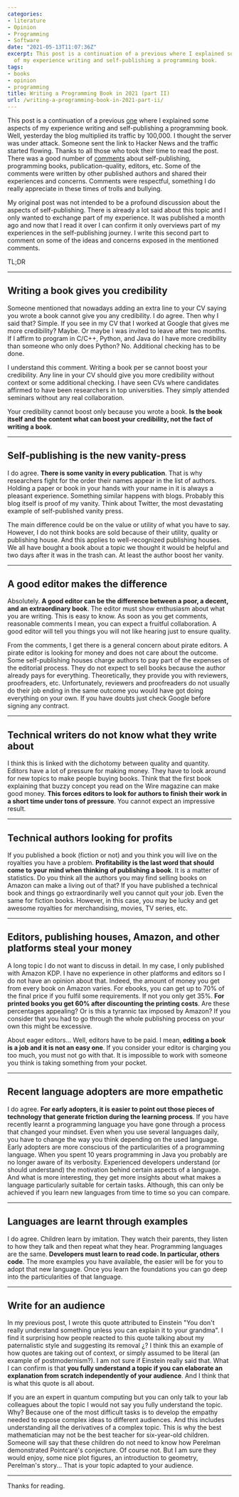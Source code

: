 ```yaml
---
categories:
- literature
- Opinion
- Programming
- Software
date: "2021-05-13T11:07:36Z"
excerpt: This post is a continuation of a previous where I explained some aspects
  of my experience writing and self-publishing a programming book.
tags:
- books
- opinion
- programming
title: Writing a Programming Book in 2021 (part II)
url: /writing-a-programming-book-in-2021-part-ii/
---
```

This post is a continuation of a previous [one](https://jmtirado.net/writing-a-programming-book-in-2021/) where I explained some aspects of my experience writing and self-publishing a programming book. Well, yesterday the blog multiplied its traffic by 100,000. I thought the server was under attack. Someone sent the link to Hacker News and the traffic started flowing. Thanks to all those who took their time to read the post. There was a good number of [comments](https://news.ycombinator.com/item?id=27129518) about self-publishing, programming books, publication-quality, editors, etc. Some of the comments were written by other published authors and shared their experiences and concerns. Comments were respectful, something I do really appreciate in these times of trolls and bullying.

My original post was not intended to be a profound discussion about the aspects of self-publishing. There is already a lot said about this topic and I only wanted to exchange part of my experience. It was published a month ago and now that I read it over I can confirm it only overviews part of my experiences in the self-publishing journey. I write this second part to comment on some of the ideas and concerns exposed in the mentioned comments. 

TL;DR

------------

## Writing a book gives you credibility

Someone mentioned that nowadays adding an extra line to your CV saying you wrote a book cannot give you any credibility. I do agree. Then why I said that? Simple. If you see in my CV that I worked at Google that gives me more credibility? Maybe. Or maybe I was invited to leave after two months. If I affirm to program in C/C++, Python, and Java do I have more credibility than someone who only does Python? No. Additional checking has to be done.

I understand this comment. Writing a book per se cannot boost your credibility. Any line in your CV should give you more credibility without context or some additional checking. I have seen CVs where candidates affirmed to have been researchers in top universities. They simply attended seminars without any real collaboration.

Your credibility cannot boost only because you wrote a book. **Is the book itself and the content what can boost your credibility, not the fact of writing a book**.


------------



## Self-publishing is the new vanity-press

I do agree. **There is some vanity in every publication**. That is why researchers fight for the order their names appear in the list of authors. Holding a paper or book in your hands with your name in it is always a pleasant experience. Something similar happens with blogs. Probably this blog itself is proof of my vanity. Think about Twitter, the most devastating example of self-published vanity press.

The main difference could be on the value or utility of what you have to say. However, I do not think books are sold because of their utility, quality or publishing house. And this applies to well-recognized publishing houses. We all have bought a book about a topic we thought it would be helpful and two days after it was in the trash can. At least the author boost her vanity.

------------

## A good editor makes the difference

Absolutely. **A good editor can be the difference between a poor, a decent, and an extraordinary book**. The editor must show enthusiasm about what you are writing. This is easy to know. As soon as you get comments, reasonable comments I mean, you can expect a fruitful collaboration. A good editor will tell you things you will not like hearing just to ensure quality.

From the comments, I get there is a general concern about pirate editors. A pirate editor is looking for money and does not care about the outcome. Some self-publishing houses charge authors to pay part of the expenses of the editorial process. They do not expect to sell books because the author already pays for everything. Theoretically, they provide you with reviewers, proofreaders, etc. Unfortunately, reviewers and proofreaders do not usually do their job ending in the same outcome you would have got doing everything on your own. If you have doubts just check Google before signing any contract.

------------

## Technical writers do not know what they write about

I think this is linked with the dichotomy between quality and quantity. Editors have a lot of pressure for making money. They have to look around for new topics to make people buying books. Think that the first book explaining that buzzy concept you read on the Wire magazine can make good money. **This forces editors to look for authors to finish their work in a short time under tons of pressure**. You cannot expect an impressive result.

------------

## Technical authors looking for profits

If you published a book (fiction or not) and you think you will live on the royalties you have a problem. **Profitability is the last word that should come to your mind when thinking of publishing a book**. It is a matter of statistics. Do you think all the authors you may find selling books on Amazon can make a living out of that? If you have published a technical book and things go extraordinarily well you cannot quit your job. Even the same for fiction books. However, in this case, you may be lucky and get awesome royalties for merchandising, movies, TV series, etc.

------------

## Editors, publishing houses, Amazon, and other platforms steal your money

A long topic I do not want to discuss in detail. In my case, I only published with Amazon KDP. I have no experience in other platforms and editors so I do not have an opinion about that. Indeed, the amount of money you get from every book on Amazon varies. For ebooks, you can get up to 70% of the final price if you fulfil some requirements. If not you only get 35%. **For printed books you get 60% after discounting the printing costs**. Are these percentages appealing? Or is this a tyrannic tax imposed by Amazon? If you consider that you had to go through the whole publishing process on your own this might be excessive.

About eager editors... Well, editors have to be paid. I mean, **editing a book is a job and it is not an easy one**. If you consider your editor is charging you too much, you must not go with that. It is impossible to work with someone you think is taking something from your pocket.

------------

## Recent language adopters are more empathetic

I do agree. **For early adopters, it is easier to point out those pieces of technology that generate friction during the learning process**. If you have recently learnt a programming language you have gone through a process that changed your mindset. Even when you use several languages daily, you have to change the way you think depending on the used language. Early adopters are more conscious of the particularities of a programming language. When you spent 10 years programming in Java you probably are no longer aware of its verbosity. Experienced developers understand (or should understand) the motivation behind certain aspects of a language. And what is more interesting, they get more insights about what makes a language particularly suitable for certain tasks. Although, this can only be achieved if you learn new languages from time to time so you can compare.

------------

## Languages are learnt through examples

I do agree. Children learn by imitation. They watch their parents, they listen to how they talk and then repeat what they hear. Programming languages are the same. **Developers must learn to read code. In particular, others code**. The more examples you have available, the easier will be for you to adopt that new language. Once you learn the foundations you can go deep into the particularities of that language.

------------

## Write for an audience

In my previous post, I wrote this quote attributed to Einstein "You don't really understand something unless you can explain it to your grandma". I find it surprising how people reacted to this quote talking about my paternalistic style and suggesting its removal ¿? I think this an example of how quotes are taking out of context, or simply assumed to be literal (an example of postmodernism?). I am not sure if Einstein really said that. What I can confirm is that **you fully understand a topic if you can elaborate an explanation from scratch independently of your audience**. And I think that is what this quote is all about.

If you are an expert in quantum computing but you can only talk to your lab colleagues about the topic I would not say you fully understand the topic. Why? Because one of the most difficult tasks is to develop the empathy needed to expose complex ideas to different audiences. And this includes understanding all the derivatives of a complex topic.  This is why the best mathematician may not be the best teacher for six-year-old children. Someone will say that these children do not need to know how Perelman demonstrated Pointcaré's conjecture. Of course not. But I am sure they would enjoy, some nice plot figures, an introduction to geometry, Perelman's story... That is your topic adapted to your audience.

------------

Thanks for reading.
